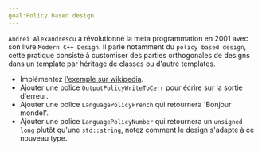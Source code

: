 ```yaml
---
goal:Policy based design
---
```

`Andrei Alexandrescu` a révolutionné la meta programmation en 2001 avec son livre `Modern C++ Design`.
Il parle notamment du `policy based design`, cette pratique consiste à customiser des parties orthogonales de designs dans un template par héritage de classes ou d'autre templates.

- Implémentez [l'exemple sur wikipedia](http://en.wikipedia.org/wiki/Policy-based_design#Simple_example).
- Ajouter une police `OutputPolicyWriteToCerr` pour écrire sur la sortie d'erreur.
- Ajouter une police `LanguagePolicyFrench` qui retournera 'Bonjour monde!'.
- Ajouter une police `LanguagePolicyNumber` qui retournera un `unsigned long` plutôt qu'une `std::string`, notez comment le design s'adapte à ce nouveau type.
